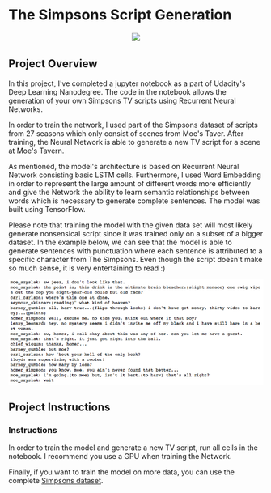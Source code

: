 # The Simpsons Script Generation

<p align="center">
<img height="260" src = "https://github.com/therealnyg8/therealnyg8.github.io/blob/master/assets/images/simpsons-script-generation.png?raw=true">
</p>

## Project Overview

In this project, I've completed a jupyter notebook as a part of Udacity's Deep Learning Nanodegree. The code in the notebook allows the generation of your own Simpsons TV scripts using Recurrent Neural Networks.

In order to train the network, I used part of the Simpsons dataset of scripts from 27 seasons which only consist of scenes from Moe's Taver. After training, the Neural Network is able to generate a new TV script for a scene at Moe's Tavern.

As mentioned, the model's architecture is based on Recurrent Neural Network consisting basic LSTM cells. Furthermore, I used Word Embedding in order to represent the large amount of different words more efficiently and give the Network the ability to learn semantic relationships between words which is necessary to generate complete sentences. The model was built using TensorFlow.

Please note that training the model with the given data set will most likely generate nonsensical script since it was trained only on a subset of a bigger dataset. In the example below, we can see that the model is able to generate sentences with punctuation where each sentence is attributed to a specific character from The Simpsons. Even though the script doesn't make so much sense, it is very entertaining to read :)

![Generated Script](assets/generated_script.png)

## Project Instructions

### Instructions

In order to train the model and generate a new TV script, run all cells in the notebook. I recommend you use a GPU when training the Network.

Finally, if you want to train the model on more data, you can use the complete [Simpsons dataset](https://www.kaggle.com/wcukierski/the-simpsons-by-the-data).
